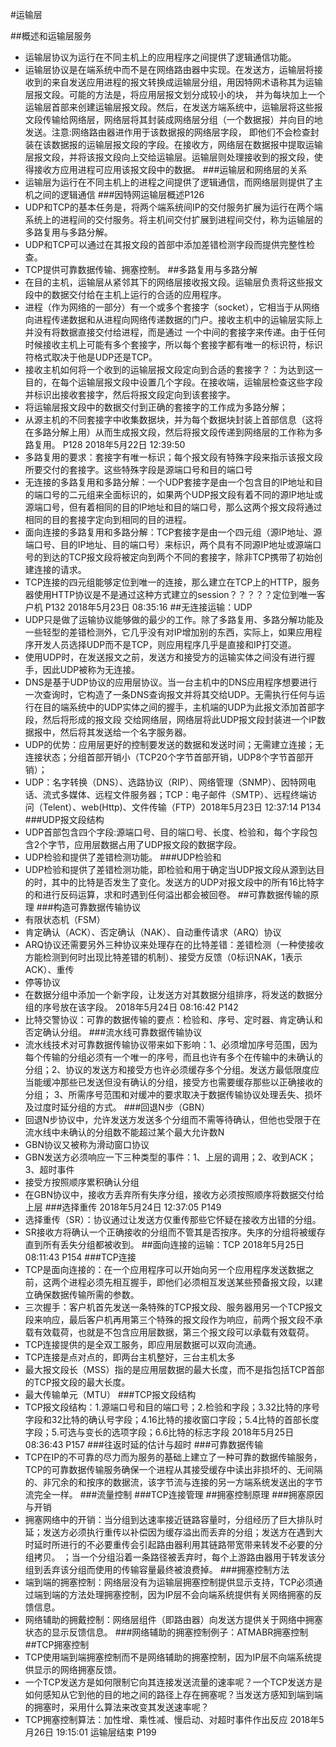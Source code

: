 #运输层

##概述和运输层服务
- 运输层协议为运行在不同主机上的应用程序之间提供了逻辑通信功能。
- 运输层协议是在端系统中而不是在网络路由器中实现。在发送方，运输层将接收到的来自发送应用进程的报文转换成运输层分组，用因特网术语称其为运输层报文段。可能的方法是，将应用层报文划分成较小的块，
并为每块加上一个运输层首部来创建运输层报文段。然后，在发送方端系统中，运输层将这些报文段传输给网络层，网络层将其封装成网络层分组（一个数据报）并向目的地发送。注意:网络路由器进作用于该数据报的网络层字段，
即他们不会检查封装在该数据报的运输层报文段的字段。在接收方，网络层在数据报中提取运输层报文段，并将该报文段向上交给运输层。运输层则处理接收到的报文段，使得接收方应用进程可应用该报文段中的数据。
###运输层和网络层的关系
- 运输层为运行在不同主机上的进程之间提供了逻辑通信，而网络层则提供了主机之间的逻辑通信
###因特网运输层概述P126
- UDP和TCP的基本任务是，将两个端系统间IP的交付服务扩展为运行在两个端系统上的进程间的交付服务。将主机间交付扩展到进程间交付，称为运输层的多路复用与多路分解。
- UDP和TCP可以通过在其报文段的首部中添加差错检测字段而提供完整性检查。
- TCP提供可靠数据传输、拥塞控制。
##多路复用与多路分解
- 在目的主机，运输层从紧邻其下的网络层接收报文段。运输层负责将这些报文段中的数据交付给在主机上运行的合适的应用程序。
- 进程（作为网络的一部分）有一个或多个套接字（socket），它相当于从网络向进程传递数据和从进程向网络传递数据的门户。接收主机中的运输层实际上并没有将数据直接交付给进程，而是通过
一个中间的套接字来传递。由于任何时候接收主机上可能有多个套接字，所以每个套接字都有唯一的标识符，标识符格式取决于他是UDP还是TCP。
- 接收主机如何将一个收到的运输层报文段定向到合适的套接字？：为达到这一目的，在每个运输层报文段中设置几个字段。在接收端，运输层检查这些字段并标识出接收套接字，然后将报文段定向到该套接字。
- 将运输层报文段中的数据交付到正确的套接字的工作成为多路分解；
- 从源主机的不同套接字中收集数据块，并为每个数据块封装上首部信息（这将在多路分解上用）从而生成报文段，然后将报文段传递到网络层的工作称为多路复用。 P128 2018年5月22日 12:39:50
- 多路复用的要求：套接字有唯一标识；每个报文段有特殊字段来指示该报文段所要交付的套接字。这些特殊字段是源端口号和目的端口号
- 无连接的多路复用和多路分解：一个UDP套接字是由一个包含目的IP地址和目的端口号的二元组来全面标识的，如果两个UDP报文段有着不同的源IP地址或源端口号，但有着相同的目的IP地址和目的端口号，那么这两个报文段将通过相同的目的套接字定向到相同的目的进程。
- 面向连接的多路复用和多路分解：TCP套接字是由一个四元组（源IP地址、源端口号、目的IP地址、目的端口号）来标识，两个具有不同源IP地址或源端口号的到达的TCP报文段将被定向到两个不同的套接字，除非TCP携带了初始创建连接的请求。
- TCP连接的四元组能够定位到唯一的连接，那么建立在TCP上的HTTP，服务器使用HTTP协议是不是通过这种方式建立的session？？？？？定位到唯一客户机 P132 2018年5月23日 08:35:16
##无连接运输：UDP
- UDP只是做了运输协议能够做的最少的工作。除了多路复用、多路分解功能及一些轻型的差错检测外，它几乎没有对IP增加别的东西，实际上，如果应用程序开发人员选择UDP而不是TCP，则应用程序几乎是直接和IP打交道。
- 使用UDP时，在发送报文之前，发送方和接受方的运输实体之间没有进行握手，因此UDP被称为无连接。
- DNS是基于UDP协议的应用层协议。当一台主机中的DNS应用程序想要进行一次查询时，它构造了一条DNS查询报文并将其交给UDP。无需执行任何与运行在目的端系统中的UDP实体之间的握手，主机端的UDP为此报文添加首部字段，然后将形成的报文段
交给网络层，网络层将此UDP报文段封装进一个IP数据报中，然后将其发送给一个名字服务器。
- UDP的优势：应用层更好的控制要发送的数据和发送时间；无需建立连接；无连接状态；分组首部开销小（TCP20个字节首部开销，UDP8个字节首部开销）；
- UDP：名字转换（DNS）、选路协议（RIP）、网络管理（SNMP）、因特网电话、流式多媒体、远程文件服务器；TCP：电子邮件（SMTP）、远程终端访问（Telent）、web(Http)、文件传输（FTP）2018年5月23日 12:37:14 P134
###UDP报文段结构
- UDP首部包含四个字段:源端口号、目的端口号、长度、检验和，每个字段包含2个字节，应用层数据占用了UDP报文段的数据字段。
- UDP检验和提供了差错检测功能。
###UDP检验和
- UDP检验和提供了差错检测功能，即检验和用于确定当UDP报文段从源到达目的时，其中的比特是否发生了变化。发送方的UDP对报文段中的所有16比特字的和进行反码运算，求和时遇到任何溢出都会被回卷。
##可靠数据传输的原理
###构造可靠数据传输协议
- 有限状态机（FSM）
- 肯定确认（ACK）、否定确认（NAK）、自动重传请求（ARQ）协议
- ARQ协议还需要另外三种协议来处理存在的比特差错：差错检测（一种使接收方能检测到何时出现比特差错的机制）、接受方反馈（0标识NAK，1表示ACK）、重传
- 停等协议
- 在数据分组中添加一个新字段，让发送方对其数据分组排序，将发送的数据分组的序号放在该字段。  2018年5月24日 08:16:42  P142
- 比特交警协议：可靠的数据传输的要点：检验和、序号、定时器、肯定确认和否定确认分组。
###流水线可靠数据传输协议
- 流水线技术对可靠数据传输协议带来如下影响：1、必须增加序号范围，因为每个传输的分组必须有一个唯一的序号，而且也许有多个在传输中的未确认的分组；2、协议的发送方和接受方也许必须缓存多个分组。发送方最低限度应当能缓冲那些已发送但没有确认的分组，接受方也需要缓存那些以正确接收的分组；
3、所需序号范围和对缓冲的要求取决于数据传输协议处理丢失、损坏及过度时延分组的方式。
###回退N步（GBN）
- 回退N步协议中，允许发送方发送多个分组而不需等待确认，但他也受限于在流水线中未确认的分组数不能超过某个最大允许数N
- GBN协议又被称为滑动窗口协议
- GBN发送方必须响应一下三种类型的事件：1、上层的调用；2、收到ACK；3、超时事件
- 接受方按照顺序累积确认分组
- 在GBN协议中，接收方丢弃所有失序分组，接收方必须按照顺序将数据交付给上层
###选择重传  2018年5月24日 12:37:05 P149
- 选择重传（SR）：协议通过让发送方仅重传那些它怀疑在接收方出错的分组。
- SR接收方将确认一个正确接收的分组而不管其是否按序。失序的分组将被缓存直到所有丢失分组都被收到。
##面向连接的运输：TCP  2018年5月25日 08:11:43 P154
###TCP连接
- TCP是面向连接的：在一个应用程序可以开始向另一个应用程序发送数据之前，这两个进程必须先相互握手，即他们必须相互发送某些预备报文段，以建立确保数据传输所需的参数。
- 三次握手：客户机首先发送一条特殊的TCP报文段、服务器用另一个TCP报文段来响应，最后客户机再用第三个特殊的报文段作为响应，前两个报文段不承载有效载荷，也就是不包含应用层数据，第三个报文段可以承载有效载荷。
- TCP连接提供的是全双工服务，即应用层数据可以双向流通。
- TCP连接是点对点的，即两台主机整好，三台主机太多
- 最大报文段长（MSS）指的是应用层数据的最大长度，而不是指包括TCP首部的TCP报文段的最大长度。
- 最大传输单元（MTU）
###TCP报文段结构
- TCP报文段结构：1.源端口号和目的端口号；2.检验和字段；3.32比特的序号字段和32比特的确认号字段；4.16比特的接收窗口字段；5.4比特的首部长度字段；5.可选与变长的选项字段；6.6比特的标志字段
2018年5月25日 08:36:43 P157
###往返时延的估计与超时
###可靠数据传输
- TCP在IP的不可靠的尽力而为服务的基础上建立了一种可靠的数据传输服务，TCP的可靠数据传输服务确保一个进程从其接受缓存中读出非损坏的、无间隔的、非冗余的和按序的数据流，该字节流与连接的另一方端系统发送出的字节流完全一样。
###流量控制
###TCP连接管理
##拥塞控制原理
###拥塞原因与开销
- 拥塞网络中的开销：当分组到达速率接近链路容量时，分组经历了巨大排队时延；发送方必须执行重传以补偿因为缓存溢出而丢弃的分组；发送方在遇到大时延时所进行的不必要重传会引起路由器利用其链路带宽带来转发不必要的分组拷贝。
；当一个分组沿着一条路径被丢弃时，每个上游路由器用于转发该分组到丢弃该分组而使用的传输容量最终被浪费掉。
###拥塞控制方法
- 端到端的拥塞控制：网络层没有为运输层拥塞控制提供显示支持，TCP必须通过端到端的方法处理拥塞控制，因为IP层不会向端系统提供有关网络拥塞的反馈信息。
- 网络辅助的拥戴控制：网络层组件（即路由器）向发送方提供关于网络中拥塞状态的显示反馈信息。
###网络辅助的拥塞控制例子：ATMABR拥塞控制
##TCP拥塞控制
- TCP使用端到端拥塞控制而不是网络辅助的拥塞控制，因为IP层不向端系统提供显示的网络拥塞反馈。
- 一个TCP发送方是如何限制它向其连接发送流量的速率呢？一个TCP发送方是如何感知从它到他的目的地之间的路径上存在拥塞呢？当发送方感知到端到端的拥塞时，采用什么算法来改变其发送速率呢？
- TCP拥塞控制算法：加性增、乘性减、慢启动、对超时事件作出反应
2018年5月26日 19:15:01 运输层结束 P199